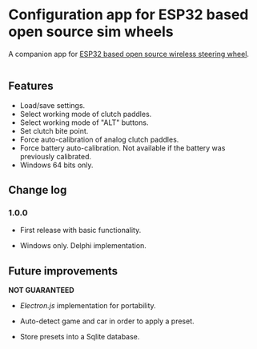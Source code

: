 # Configuration app for ESP32 based open source sim wheels

A companion app for [ESP32 based open source wireless steering wheel](https://github.com/afpineda/OpenSourceSimWheelESP32).

<img src="file:///X:/GitHubRepos/SimWheelESP32Config/resources/Screenshot.png" title="" alt="" data-align="center">

## Features

- Load/save settings.
- Select working mode of clutch paddles.
- Select working mode of "ALT" buttons.
- Set clutch bite point.
- Force auto-calibration of analog clutch paddles.
- Force battery auto-calibration. Not available if the battery was previously calibrated.
- Windows 64 bits only.

## Change log

### 1.0.0

- First release with basic functionality. 

- Windows only. Delphi implementation.

## Future improvements

**NOT GUARANTEED**

- *Electron.js* implementation for portability.

- Auto-detect game and car in order to apply a preset.

- Store presets into a Sqlite database.


